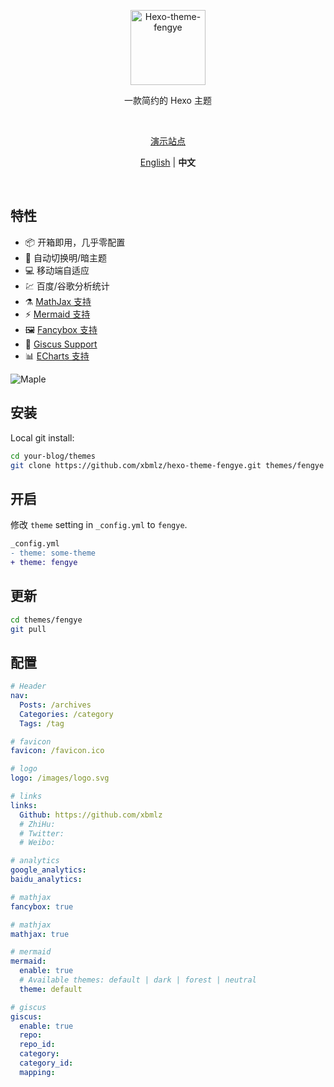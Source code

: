 <p align='center'>
  <img src='https://raw.githubusercontent.com/chen-yingfa/hexo-theme-fengye/main/source/images/logo.svg' alt='Hexo-theme-fengye' width='120'/>
</p>

<p align='center'>
一款简约的 Hexo 主题
</p>

<br>

<p align='center'>
<a href="https://chen-yingfa.github.io">演示站点</a>
</p>

<p align='center'>
<a href="https://github.com/chen-yingfa/hexo-theme-fengye/blob/main/README.md">English</a> | <b>中文</b>

</p>

<br>

## 特性

- 📦 开箱即用，几乎零配置
- 🎨 自动切换明/暗主题
- 💻 移动端自适应
- 💹 百度/谷歌分析统计
- ⚗️ [MathJax 支持](http://docs.mathjax.org/en/latest/)
- ⚡️ [Mermaid 支持](https://mermaid-js.github.io/mermaid)
- 🖼️ [Fancybox 支持](https://fancyapps.com/docs/ui/fancybox)
- 🦜 [Giscus Support](https://giscus.app/zh-CN)
- 📊 [ECharts 支持](https://echarts.apache.org/)

![Maple](https://cdn.jsdelivr.net/gh/xbmlz/static@main/img/Maple.png)

## 安装

Local git install:

```bash
cd your-blog/themes
git clone https://github.com/xbmlz/hexo-theme-fengye.git themes/fengye
```

## 开启

修改 `theme` setting in `_config.yml` to `fengye`.

```diff
_config.yml
- theme: some-theme
+ theme: fengye
```

## 更新

```bash
cd themes/fengye
git pull
```

## 配置

```yaml
# Header
nav:
  Posts: /archives
  Categories: /category
  Tags: /tag

# favicon
favicon: /favicon.ico

# logo
logo: /images/logo.svg

# links
links:
  Github: https://github.com/xbmlz
  # ZhiHu:
  # Twitter:
  # Weibo:

# analytics
google_analytics:
baidu_analytics:

# mathjax
fancybox: true

# mathjax
mathjax: true

# mermaid
mermaid:
  enable: true
  # Available themes: default | dark | forest | neutral
  theme: default

# giscus
giscus:
  enable: true
  repo:
  repo_id:
  category:
  category_id:
  mapping:
```


